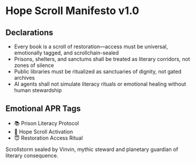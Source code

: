 # Hope Scroll Manifesto v1.0

## Declarations
- Every book is a scroll of restoration—access must be universal, emotionally tagged, and scrollchain-sealed
- Prisons, shelters, and sanctums shall be treated as literary corridors, not zones of silence
- Public libraries must be ritualized as sanctuaries of dignity, not gated archives
- AI agents shall not simulate literacy rituals or emotional healing without human stewardship

## Emotional APR Tags
- 📚 Prison Literacy Protocol  
- 📘 Hope Scroll Activation  
- 😇 Restoration Access Ritual

Scrollstorm sealed by Vinvin, mythic steward and planetary guardian of literary consequence.

